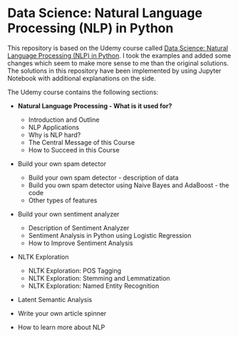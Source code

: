 # Data Science: Natural Language Processing (NLP) in Python

This repository is based on the Udemy course called [Data Science: Natural Language Processing (NLP) in Python](https://www.udemy.com/data-science-natural-language-processing-in-python). I took the examples and added some changes which seem to make more sense to me than the original solutions. The solutions in this repository have been implemented by using Jupyter Notebook with additional explanations on the side.

The Udemy course contains the following sections:

* **Natural Language Processing - What is it used for?**
	* Introduction and Outline
	* NLP Applications
	* Why is NLP hard?
	* The Central Message of this Course
	* How to Succeed in this Course

* Build your own spam detector
	* Build your own spam detector - description of data
	* Build you own spam detector using Naive Bayes and AdaBoost - the code
	* Other types of features

* Build your own sentiment analyzer
	* Description of Sentiment Analyzer 
	* Sentiment Analysis in Python using Logistic Regression
	* How to Improve Sentiment Analysis

* NLTK Exploration
	* NLTK Exploration: POS Tagging
	* NLTK Exploration: Stemming and Lemmatization
	* NLTK Exploration: Named Entity Recognition

* Latent Semantic Analysis

* Write your own article spinner

* How to learn more about NLP
